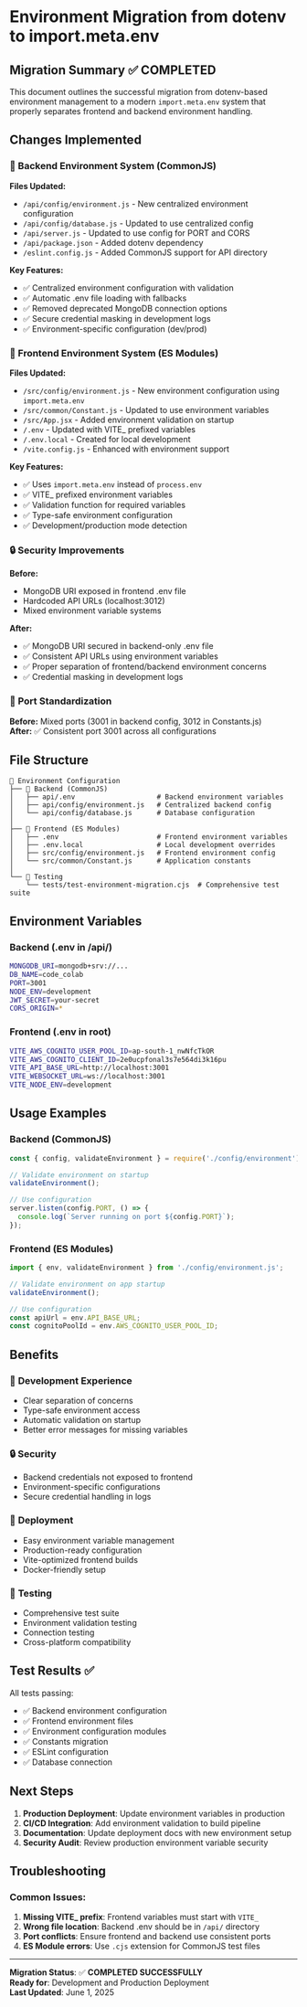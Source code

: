 # Environment Migration from dotenv to import.meta.env

## Migration Summary ✅ COMPLETED

This document outlines the successful migration from dotenv-based environment management to a modern `import.meta.env` system that properly separates frontend and backend environment handling.

## Changes Implemented

### 🔧 Backend Environment System (CommonJS)

**Files Updated:**
- `/api/config/environment.js` - New centralized environment configuration
- `/api/config/database.js` - Updated to use centralized config
- `/api/server.js` - Updated to use config for PORT and CORS
- `/api/package.json` - Added dotenv dependency
- `/eslint.config.js` - Added CommonJS support for API directory

**Key Features:**
- ✅ Centralized environment configuration with validation
- ✅ Automatic .env file loading with fallbacks
- ✅ Removed deprecated MongoDB connection options
- ✅ Secure credential masking in development logs
- ✅ Environment-specific configuration (dev/prod)

### 🎨 Frontend Environment System (ES Modules)

**Files Updated:**
- `/src/config/environment.js` - New environment configuration using `import.meta.env`
- `/src/common/Constant.js` - Updated to use environment variables
- `/src/App.jsx` - Added environment validation on startup
- `/.env` - Updated with VITE_ prefixed variables
- `/.env.local` - Created for local development
- `/vite.config.js` - Enhanced with environment support

**Key Features:**
- ✅ Uses `import.meta.env` instead of `process.env`
- ✅ VITE_ prefixed environment variables
- ✅ Validation function for required variables
- ✅ Type-safe environment configuration
- ✅ Development/production mode detection

### 🔒 Security Improvements

**Before:**
- MongoDB URI exposed in frontend .env file
- Hardcoded API URLs (localhost:3012)
- Mixed environment variable systems

**After:**
- ✅ MongoDB URI secured in backend-only .env file
- ✅ Consistent API URLs using environment variables
- ✅ Proper separation of frontend/backend environment concerns
- ✅ Credential masking in development logs

### 📐 Port Standardization

**Before:** Mixed ports (3001 in backend config, 3012 in Constants.js)  
**After:** ✅ Consistent port 3001 across all configurations

## File Structure

```
📁 Environment Configuration
├── 🔧 Backend (CommonJS)
│   ├── api/.env                    # Backend environment variables
│   ├── api/config/environment.js   # Centralized backend config
│   └── api/config/database.js      # Database configuration
│
├── 🎨 Frontend (ES Modules)
│   ├── .env                        # Frontend environment variables
│   ├── .env.local                  # Local development overrides
│   ├── src/config/environment.js   # Frontend environment config
│   └── src/common/Constant.js      # Application constants
│
└── 🧪 Testing
    └── tests/test-environment-migration.cjs  # Comprehensive test suite
```

## Environment Variables

### Backend (.env in /api/)
```bash
MONGODB_URI=mongodb+srv://...
DB_NAME=code_colab
PORT=3001
NODE_ENV=development
JWT_SECRET=your-secret
CORS_ORIGIN=*
```

### Frontend (.env in root)
```bash
VITE_AWS_COGNITO_USER_POOL_ID=ap-south-1_nwNfcTkOR
VITE_AWS_COGNITO_CLIENT_ID=2e0ucpfonal3s7e564di3k16pu
VITE_API_BASE_URL=http://localhost:3001
VITE_WEBSOCKET_URL=ws://localhost:3001
VITE_NODE_ENV=development
```

## Usage Examples

### Backend (CommonJS)
```javascript
const { config, validateEnvironment } = require('./config/environment');

// Validate environment on startup
validateEnvironment();

// Use configuration
server.listen(config.PORT, () => {
  console.log(`Server running on port ${config.PORT}`);
});
```

### Frontend (ES Modules)
```javascript
import { env, validateEnvironment } from './config/environment.js';

// Validate environment on app startup
validateEnvironment();

// Use configuration
const apiUrl = env.API_BASE_URL;
const cognitoPoolId = env.AWS_COGNITO_USER_POOL_ID;
```

## Benefits

### 🔧 **Development Experience**
- Clear separation of concerns
- Type-safe environment access
- Automatic validation on startup
- Better error messages for missing variables

### 🔒 **Security**
- Backend credentials not exposed to frontend
- Environment-specific configurations
- Secure credential handling in logs

### 🚀 **Deployment**
- Easy environment variable management
- Production-ready configuration
- Vite-optimized frontend builds
- Docker-friendly setup

### 🧪 **Testing**
- Comprehensive test suite
- Environment validation testing
- Connection testing
- Cross-platform compatibility

## Test Results ✅

All tests passing:
- ✅ Backend environment configuration
- ✅ Frontend environment files  
- ✅ Environment configuration modules
- ✅ Constants migration
- ✅ ESLint configuration
- ✅ Database connection

## Next Steps

1. **Production Deployment**: Update environment variables in production
2. **CI/CD Integration**: Add environment validation to build pipeline
3. **Documentation**: Update deployment docs with new environment setup
4. **Security Audit**: Review production environment variable security

## Troubleshooting

### Common Issues:
1. **Missing VITE_ prefix**: Frontend variables must start with `VITE_`
2. **Wrong file location**: Backend .env should be in `/api/` directory
3. **Port conflicts**: Ensure frontend and backend use consistent ports
4. **ES Module errors**: Use `.cjs` extension for CommonJS test files

---

**Migration Status**: ✅ **COMPLETED SUCCESSFULLY**  
**Ready for**: Development and Production Deployment  
**Last Updated**: June 1, 2025
